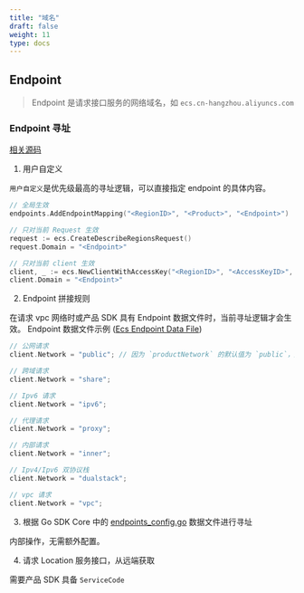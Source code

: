 ```yaml
---
title: "域名"
draft: false
weight: 11
type: docs
---
```


## Endpoint

> Endpoint 是请求接口服务的网络域名，如 `ecs.cn-hangzhou.aliyuncs.com`

### Endpoint 寻址

[相关源码](../sdk/endpoints/resolver.go)

1. 用户自定义

`用户自定义`是优先级最高的寻址逻辑，可以直接指定 endpoint 的具体内容。

```go
// 全局生效
endpoints.AddEndpointMapping("<RegionID>", "<Product>", "<Endpoint>")

// 只对当前 Request 生效
request := ecs.CreateDescribeRegionsRequest()
request.Domain = "<Endpoint>"

// 只对当前 client 生效
client, _ := ecs.NewClientWithAccessKey("<RegionID>", "<AccessKeyID>", "<AccessKeySecret>")
client.Domain = "<Endpoint>"
```

2. Endpoint 拼接规则

在请求 vpc 网络时或产品 SDK 具有 Endpoint 数据文件时，当前寻址逻辑才会生效。
Endpoint 数据文件示例 ([Ecs Endpoint Data File](../services/ecs/endpoint.go))

```go
// 公网请求
client.Network = "public"; // 因为 `productNetwork` 的默认值为 `public`，所以默认情况下不需要配置 `productNetwork`

// 跨域请求
client.Network = "share";

// Ipv6 请求
client.Network = "ipv6";

// 代理请求
client.Network = "proxy";

// 内部请求
client.Network = "inner";

// Ipv4/Ipv6 双协议栈
client.Network = "dualstack";

// vpc 请求
client.Network = "vpc";
```

3. 根据 Go SDK Core 中的 [endpoints_config.go](../sdk/endpoints/endpoints_config.go) 数据文件进行寻址

内部操作，无需额外配置。

4. 请求 Location 服务接口，从远端获取

需要产品 SDK 具备 `ServiceCode`
